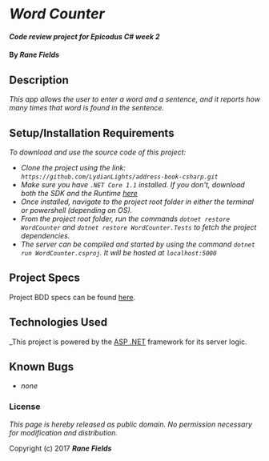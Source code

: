 # _Word Counter_

#### _Code review project for Epicodus C# week 2_

#### By _**Rane Fields**_

## Description

_This app allows the user to enter a word and a sentence, and it reports how many times that word is found in the sentence._

## Setup/Installation Requirements

_To download and use the source code of this project:_

* _Clone the project using the link: `https://github.com/LydianLights/address-book-csharp.git`_
* _Make sure you have `.NET Core 1.1` installed. If you don't, download both the SDK and the Runtime [here](https://github.com/dotnet/core/blob/master/release-notes/download-archives/1.1.4-download.md)_
* _Once installed, navigate to the project root folder in either the terminal or powershell (depending on OS)._
* _From the project root folder, run the commands `dotnet restore WordCounter` and `dotnet restore WordCounter.Tests` to fetch the project dependencies._
* _The server can be compiled and started by using the command `dotnet run WordCounter.csproj`. It will be hosted at `localhost:5000`_

## Project Specs

Project BDD specs can be found [here](/SPECS.md).

## Technologies Used

_This project is powered by the [ASP .NET](https://docs.microsoft.com/en-us/aspnet/core/) framework for its server logic.

## Known Bugs

* _none_

### License

*This page is hereby released as public domain. No permission necessary for modification and distribution.*

Copyright (c) 2017 **_Rane Fields_**
